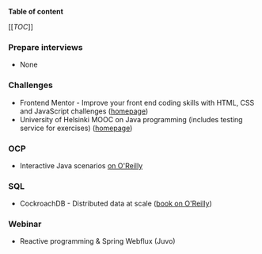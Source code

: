 **Table of content**

[[_TOC_]]

### Prepare interviews

* None

### Challenges

* Frontend Mentor - Improve your front end coding skills with HTML, CSS and JavaScript challenges ([homepage](https://www.frontendmentor.io/))
* University of Helsinki MOOC on Java programming (includes testing service for exercises) ([homepage](https://java-programming.mooc.fi/))

### OCP

* Interactive Java scenarios [on O'Reilly](https://learning.oreilly.com/interactive/?classification=content-scenario&topics=Java)

### SQL

* CockroachDB - Distributed data at scale ([book on O'Reilly](https://learning.oreilly.com/library/view/cockroachdb-the-definitive/9781098100230/))

### Webinar

* Reactive programming & Spring Webflux (Juvo)